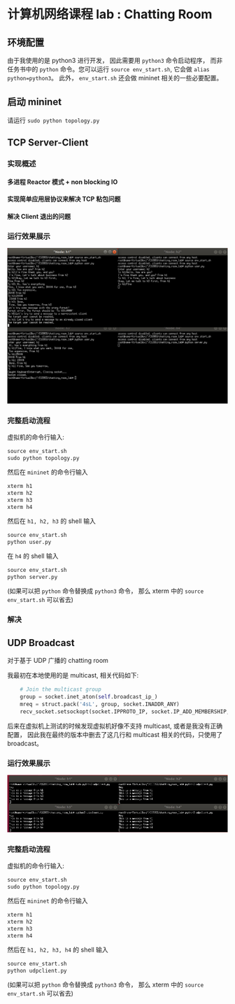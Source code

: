 # 计算机网络课程 lab : Chatting Room

## 环境配置

由于我使用的是 python3 进行开发， 因此需要用 `python3` 命令启动程序， 而非任务书中的 `python` 命令。您可以运行 `source env_start.sh`, 它会做 `alias python=python3`。 此外， `env_start.sh` 还会做 mininet 相关的一些必要配置。

## 启动 mininet

请运行 `sudo python topology.py`

## TCP Server-Client

### 实现概述

#### 多进程 Reactor 模式 + non blocking IO

#### 实现简单应用层协议来解决 TCP 粘包问题

#### 解决 Client 退出的问题

### 运行效果展示

![TCP](images/TCP_chatting_room.png)

### 完整启动流程

虚拟机的命令行输入:

```shell
source env_start.sh
sudo python topology.py
```

然后在 `mininet` 的命令行输入

```
xterm h1
xterm h2
xterm h3
xterm h4
```

然后在 `h1, h2, h3` 的 shell 输入

```shell
source env_start.sh
python user.py
```

在 `h4` 的 shell 输入

```shell
source env_start.sh
python server.py
```

(如果可以把 `python` 命令替换成 `python3` 命令， 那么 xterm 中的 `source env_start.sh` 可以省去)

### 解决

## UDP Broadcast

对于基于 UDP 广播的 chatting room

我最初在本地使用的是 multicast, 相关代码如下:

```python
    # Join the multicast group
    group = socket.inet_aton(self.broadcast_ip_)
    mreq = struct.pack('4sL', group, socket.INADDR_ANY)
    recv_socket.setsockopt(socket.IPPROTO_IP, socket.IP_ADD_MEMBERSHIP, mreq)
```

后来在虚拟机上测试的时候发现虚拟机好像不支持 multicast, 或者是我没有正确配置， 因此我在最终的版本中删去了这几行和 multicast 相关的代码，只使用了 broadcast。

### 运行效果展示

![UDPBroadcast](images/UDP_chatting_room.png)

### 完整启动流程

虚拟机的命令行输入:

```shell
source env_start.sh
sudo python topology.py
```

然后在 `mininet` 的命令行输入

```
xterm h1
xterm h2
xterm h3
xterm h4
```

然后在 `h1, h2, h3, h4` 的 shell 输入

```shell
source env_start.sh
python udpclient.py
```

(如果可以把 `python` 命令替换成 `python3` 命令， 那么 xterm 中的 `source env_start.sh` 可以省去)